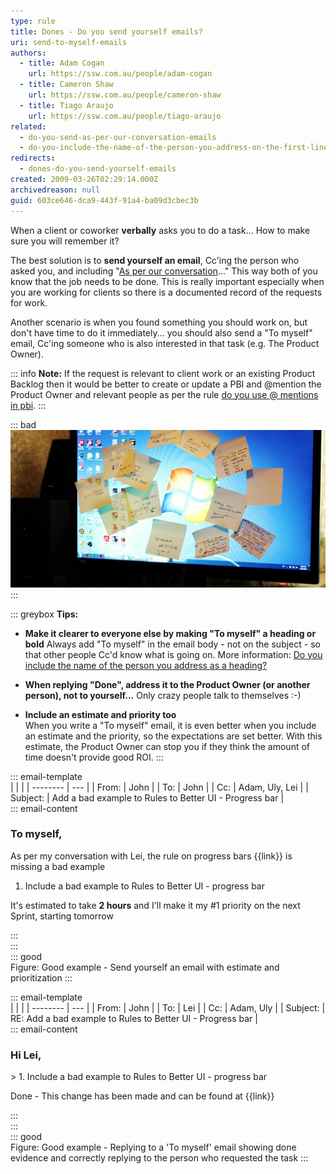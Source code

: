 ```yaml
---
type: rule
title: Dones - Do you send yourself emails?
uri: send-to-myself-emails
authors:
  - title: Adam Cogan
    url: https://ssw.com.au/people/adam-cogan
  - title: Cameron Shaw
    url: https://ssw.com.au/people/cameron-shaw
  - title: Tiago Araujo
    url: https://ssw.com.au/people/tiago-araujo
related:
  - do-you-send-as-per-our-conversation-emails
  - do-you-include-the-name-of-the-person-you-address-on-the-first-line
redirects:
  - dones-do-you-send-yourself-emails
created: 2009-03-26T02:29:14.000Z
archivedreason: null
guid: 603ce646-dca9-443f-91a4-ba09d3cbec3b
---
```


When a client or coworker **verbally** asks you to do a task... How to make sure you will remember it?

<!--endintro-->

The best solution is to **send yourself an email**, Cc'ing the person who asked you, and including "[As per our conversation](/do-you-send-as-per-our-conversation-emails)..." This way both of you know that the job needs to be done. This is really important especially when you are working for clients so there is a documented record of the requests for work.

Another scenario is when you found something you should work on, but don't have time to do it immediately... you should also send a "To myself" email, Cc'ing someone who is also interested in that task (e.g. The Product Owner).

::: info
**Note:** If the request is relevant to client work or an existing Product Backlog then it would be better to create or update a PBI and @mention the Product Owner and relevant people as per the rule [do you use @ mentions in pbi](/when-you-use-mentions-in-a-pbi).
:::

::: bad  
![Figure: Bad example - Writing yourself a "Post-It Note" is not the best method](postit-screen.jpg)  
:::

::: greybox
**Tips:**

- **Make it clearer to everyone else by making "To myself" a heading or bold**
  Always add "To myself" in the email body - not on the subject - so that other people Cc'd know what is going on. More information: [Do you include the name of the person you address as a heading?](/do-you-include-the-name-of-the-person-you-address-on-the-first-line)
  
- **When replying "Done", address it to the Product Owner (or another person), not to yourself...** Only crazy people talk to themselves :-)

- **Include an estimate and priority too**  
  When you write a "To myself" email, it is even better when you include an estimate and the priority, so the expectations are set better.
  With this estimate, the Product Owner can stop you if they think the amount of time doesn't provide good ROI.
:::

::: email-template  
|          |     |
| -------- | --- |
| From:    | John |
| To:      | John |
| Cc:      | Adam, Uly, Lei |
| Subject: | Add a bad example to Rules to Better UI - Progress bar |  
::: email-content  

### To myself,

As per my conversation with Lei, the rule on progress bars {{link}} is missing a bad example

1. Include a bad example to Rules to Better UI - progress bar  

It's estimated to take **2 hours** and I'll make it my #1 priority on the next Sprint, starting tomorrow

:::  
:::  
::: good  
Figure: Good example - Send yourself an email with estimate and prioritization
:::

::: email-template  
|          |     |
| -------- | --- |
| From:    | John |
| To:      | Lei |
| Cc:      | Adam, Uly |
| Subject: | RE: Add a bad example to Rules to Better UI - Progress bar |  
::: email-content  

### Hi Lei,

   \> 1. Include a bad example to Rules to Better UI - progress bar
   
Done - This change has been made and can be found at {{link}}

:::  
:::  
::: good  
Figure: Good example - Replying to a 'To myself' email showing done evidence and correctly replying to the person who requested the task
:::
